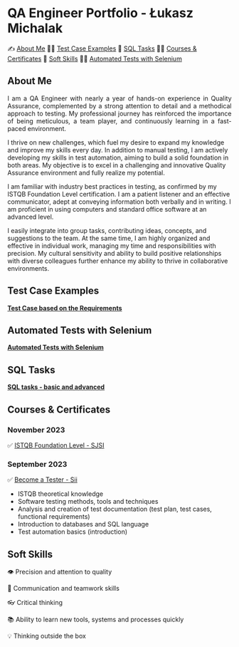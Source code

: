 # QA Engineer Portfolio - Łukasz Michalak

✍️ [About Me](#aboutme) 👨‍💻 [Test Case Examples](#testcases) 🔎  [SQL Tasks](#sql) 🧑‍🎓 [Courses & Certificates](#courses) 🤝 [Soft Skills](#softskills) 👨‍💻 [Automated Tests with Selenium](#autotests)

## <a name="aboutme"> About Me</a> 
<p align="justify"> I am a QA Engineer with nearly a year of hands-on experience in Quality Assurance, complemented by a strong attention to detail and a methodical approach to testing. My professional journey has reinforced the importance of being meticulous, a team player, and continuously learning in a fast-paced environment.

I thrive on new challenges, which fuel my desire to expand my knowledge and improve my skills every day. In addition to manual testing, I am actively developing my skills in test automation, aiming to build a solid foundation in both areas. My objective is to excel in a challenging and innovative Quality Assurance environment and fully realize my potential.

I am familiar with industry best practices in testing, as confirmed by my ISTQB Foundation Level certification. I am a patient listener and an effective communicator, adept at conveying information both verbally and in writing. I am proficient in using computers and standard office software at an advanced level.

I easily integrate into group tasks, contributing ideas, concepts, and suggestions to the team. At the same time, I am highly organized and effective in individual work, managing my time and responsibilities with precision. My cultural sensitivity and ability to build positive relationships with diverse colleagues further enhance my ability to thrive in collaborative environments.

## <a name="testcases">Test Case Examples</a>

<a href="https://drive.google.com/drive/folders/1f5Nh8jP_6OOcJXhy6liRlQ1YQZpmCEZb?usp=sharing"><b>Test Case based on the Requirements</b></a>

## <a name="autotests">Automated Tests with Selenium</a> 

[**Automated Tests with Selenium**](https://github.com/michalaklukasz/automated-tests/tree/main)

## <a name="sql">SQL Tasks</a> 

[**SQL tasks - basic and advanced**](https://github.com/michalaklukasz/sql-tasks/tree/main)

## <a name="courses">Courses & Certificates</a>

### November 2023

✅ <a href="https://drive.google.com/file/d/1FMbbnJWn4qB0YyT5PrArNXCnS-mzy38Q/view?usp=share_link" target="_blank">ISTQB Foundation Level - SJSI </a>

### September 2023

✅ <a href="https://drive.google.com/file/d/1evQko1WHPgmGCPjmkHHtacguWgAFZM-L/view?usp=sharing" target="_blank">Become a Tester - Sii </a>

-  ISTQB theoretical knowledge
-  Software testing methods, tools and techniques
-  Analysis and creation of test documentation (test plan, test cases, functional requirements)
-  Introduction to databases and SQL language
-  Test automation basics (introduction)

## <a name="softskills">Soft Skills</a> 

👁️ Precision and attention to quality

👏 Communication and teamwork skills

👓 Critical thinking

📚 Ability to learn new tools, systems and processes quickly

💡 Thinking outside the box

